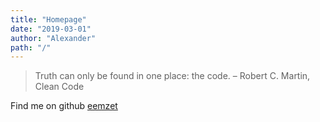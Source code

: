 ```yaml
---
title: "Homepage"
date: "2019-03-01"
author: "Alexander"
path: "/"
---
```


> Truth can only be found in one place: the code. – Robert C. Martin, Clean Code

Find me on github <a href="https://github.com/eemzet" target="_blank">eemzet</a>